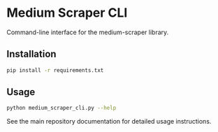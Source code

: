 # Medium Scraper CLI

Command-line interface for the medium-scraper library.

## Installation

```bash
pip install -r requirements.txt
```

## Usage

```bash
python medium_scraper_cli.py --help
```

See the main repository documentation for detailed usage instructions. 